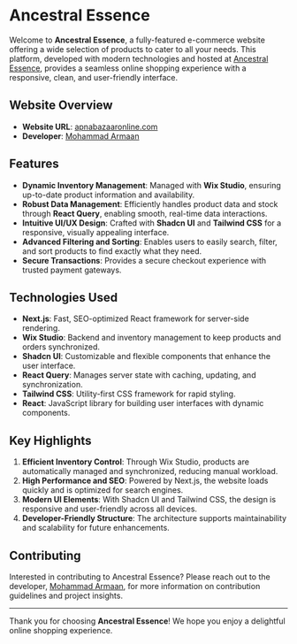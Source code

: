 # Ancestral Essence

Welcome to **Ancestral Essence**, a fully-featured e-commerce website offering a wide selection of products to cater to all your needs. This platform, developed with modern technologies and hosted at [Ancestral Essence](https://apnabazaaronline.com), provides a seamless online shopping experience with a responsive, clean, and user-friendly interface.

## Website Overview

- **Website URL**: [apnabazaaronline.com](https://apnabazaaronline.com)
- **Developer**: [Mohammad Armaan](https://mohammadarmaan.netlify.app)

## Features

- **Dynamic Inventory Management**: Managed with **Wix Studio**, ensuring up-to-date product information and availability.
- **Robust Data Management**: Efficiently handles product data and stock through **React Query**, enabling smooth, real-time data interactions.
- **Intuitive UI/UX Design**: Crafted with **Shadcn UI** and **Tailwind CSS** for a responsive, visually appealing interface.
- **Advanced Filtering and Sorting**: Enables users to easily search, filter, and sort products to find exactly what they need.
- **Secure Transactions**: Provides a secure checkout experience with trusted payment gateways.

## Technologies Used

- **Next.js**: Fast, SEO-optimized React framework for server-side rendering.
- **Wix Studio**: Backend and inventory management to keep products and orders synchronized.
- **Shadcn UI**: Customizable and flexible components that enhance the user interface.
- **React Query**: Manages server state with caching, updating, and synchronization.
- **Tailwind CSS**: Utility-first CSS framework for rapid styling.
- **React**: JavaScript library for building user interfaces with dynamic components.

## Key Highlights

1. **Efficient Inventory Control**: Through Wix Studio, products are automatically managed and synchronized, reducing manual workload.
2. **High Performance and SEO**: Powered by Next.js, the website loads quickly and is optimized for search engines.
3. **Modern UI Elements**: With Shadcn UI and Tailwind CSS, the design is responsive and user-friendly across all devices.
4. **Developer-Friendly Structure**: The architecture supports maintainability and scalability for future enhancements.

## Contributing

Interested in contributing to Ancestral Essence? Please reach out to the developer, [Mohammad Armaan](https://mohammadarmaan.netlify.app), for more information on contribution guidelines and project insights.

---

Thank you for choosing **Ancestral Essence**! We hope you enjoy a delightful online shopping experience.
